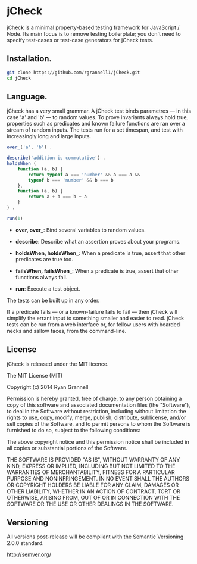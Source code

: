 
jCheck
======

jCheck is a minimal property-based testing framework for JavaScript / Node.
Its main focus is to remove testing boilerplate; you don't need to
specify test-cases or test-case generators for jCheck tests.

## Installation.

```bash
git clone https://github.com/rgrannell1/jCheck.git
cd jCheck
```

## Language.

jCheck has a very small grammar. A jCheck test binds parametres — in this case 'a' and 'b' — to
random values. To prove invariants always hold true, properties such as predicates and known
failure functions are ran over a stream of random inputs. The tests run for a set timespan,
and test with increasingly long and large inputs.

```js
over_('a', 'b') .

describe('addition is commutative') .
holdsWhen_(
	function (a, b) {
		return typeof a === 'number' && a === a &&
		typeof b === 'number' && b === b
	},
	function (a, b) {
		return a + b === b + a
	}
) .

run(1)
```

* **over, over_**: Bind several variables to random values.

* **describe**: Describe what an assertion proves about your programs.

* **holdsWhen, holdsWhen_**: When a predicate is true, assert that other predicates are true too.
* **failsWhen, failsWhen_**: When a predicate is true, assert that other functions always fail.

* **run**: Execute a test object.

The tests can be built up in any order.

If a predicate fails — or a known-failure fails to fail — then jCheck will simplify the errant
input to something smaller and easier to read. jCheck tests can be run from a web interface or,
for fellow users with bearded necks and sallow faces, from the command-line.

## License

jCheck is released under the MIT licence.

The MIT License (MIT)

Copyright (c) 2014 Ryan Grannell

Permission is hereby granted, free of charge, to any person obtaining a copy
of this software and associated documentation files (the "Software"), to deal
in the Software without restriction, including without limitation the rights
to use, copy, modify, merge, publish, distribute, sublicense, and/or sell
copies of the Software, and to permit persons to whom the Software is
furnished to do so, subject to the following conditions:

The above copyright notice and this permission notice shall be included in all
copies or substantial portions of the Software.

THE SOFTWARE IS PROVIDED "AS IS", WITHOUT WARRANTY OF ANY KIND, EXPRESS OR
IMPLIED, INCLUDING BUT NOT LIMITED TO THE WARRANTIES OF MERCHANTABILITY,
FITNESS FOR A PARTICULAR PURPOSE AND NONINFRINGEMENT. IN NO EVENT SHALL THE
AUTHORS OR COPYRIGHT HOLDERS BE LIABLE FOR ANY CLAIM, DAMAGES OR OTHER
LIABILITY, WHETHER IN AN ACTION OF CONTRACT, TORT OR OTHERWISE, ARISING FROM,
OUT OF OR IN CONNECTION WITH THE SOFTWARE OR THE USE OR OTHER DEALINGS IN THE
SOFTWARE.

## Versioning

All versions post-release will be compliant with the Semantic Versioning 2.0.0 standard.

http://semver.org/
